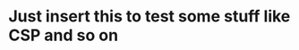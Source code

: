 # Just insert this to test some stuff like CSP and so on 
<script src=https://cdn.jsdelivr.net/gh/SchmidAlex/xss_test@main/xss_test.js></script>
